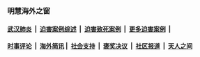 
### 明慧海外之窗

####  [武汉肺炎](indexes/365.md?t=02191600) &nbsp;|&nbsp;  [迫害案例综述](indexes/328.md?t=02191600) &nbsp;|&nbsp; [迫害致死案例](indexes/277.md?t=02191600)  &nbsp;|&nbsp; [更多迫害案例](indexes/81.md?t=02191600)  &nbsp;|&nbsp; 
####  [时事评论](indexes/19.md?t=02191600) &nbsp;|&nbsp; [海外简讯](indexes/245.md?t=02191600)&nbsp;|&nbsp;  [社会支持](indexes/140.md?t=02191600) &nbsp;|&nbsp; [褒奖决议](indexes/282.md?t=02191600) &nbsp;|&nbsp; [社区报道](indexes/91.md?t=02191600)  &nbsp;|&nbsp; [天人之间](indexes/78.md?t=02191600) 

